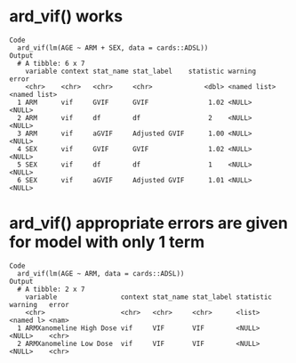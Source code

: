 # ard_vif() works

    Code
      ard_vif(lm(AGE ~ ARM + SEX, data = cards::ADSL))
    Output
      # A tibble: 6 x 7
        variable context stat_name stat_label    statistic warning      error       
        <chr>    <chr>   <chr>     <chr>             <dbl> <named list> <named list>
      1 ARM      vif     GVIF      GVIF               1.02 <NULL>       <NULL>      
      2 ARM      vif     df        df                 2    <NULL>       <NULL>      
      3 ARM      vif     aGVIF     Adjusted GVIF      1.00 <NULL>       <NULL>      
      4 SEX      vif     GVIF      GVIF               1.02 <NULL>       <NULL>      
      5 SEX      vif     df        df                 1    <NULL>       <NULL>      
      6 SEX      vif     aGVIF     Adjusted GVIF      1.01 <NULL>       <NULL>      

# ard_vif() appropriate errors are given for model with only 1 term

    Code
      ard_vif(lm(AGE ~ ARM, data = cards::ADSL))
    Output
      # A tibble: 2 x 7
        variable                context stat_name stat_label statistic warning   error
        <chr>                   <chr>   <chr>     <chr>      <list>    <named l> <nam>
      1 ARMXanomeline High Dose vif     VIF       VIF        <NULL>    <NULL>    <chr>
      2 ARMXanomeline Low Dose  vif     VIF       VIF        <NULL>    <NULL>    <chr>

